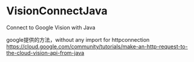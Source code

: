 # VisionConnectJava
Connect to Google Vision with Java

google提供的方法，without any import for httpconnection
https://cloud.google.com/community/tutorials/make-an-http-request-to-the-cloud-vision-api-from-java

